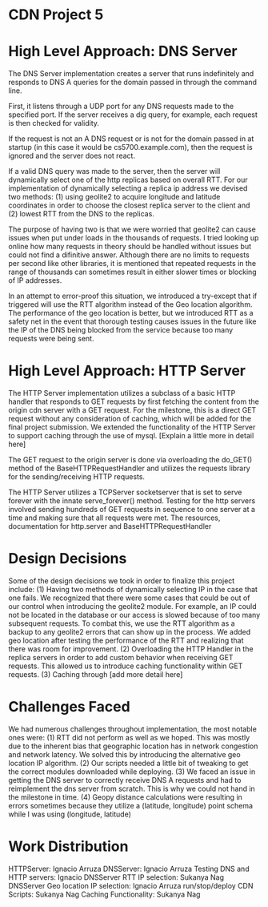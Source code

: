 # CDN Project 5

# High Level Approach: DNS Server
The DNS Server implementation creates a server that runs indefinitely and responds to DNS A queries for the domain passed in through the command line.

First, it listens through a UDP port for any DNS requests made to the specified port. If the server receives a dig query, for example, each request is then checked for validity.

If the request is not an A DNS request or is not for the domain passed in at startup (in this case it would be cs5700.example.com), then the request is ignored and the server does not react.

If a valid DNS query was made to the server, then the server will dynamically select one of the http replicas based on overall RTT. For our implementation of dynamically selecting a replica ip address we devised two methods: (1) using geolite2 to acquire longitude and latitude coordinates in order to choose the closest replica server to the client and (2) lowest RTT from the DNS to the replicas.

The purpose of having two is that we were worried that geolite2 can cause issues when put under loads in the thousands of requests. I tried looking up online how many requests in theory should be handled without issues but could not find a difinitive answer. Although there are no limits to requests per second like other libraries, it is mentioned that repeated requests in the range of thousands can sometimes result in either slower times or blocking of IP addresses.

In an attempt to error-proof this situation, we introduced a try-except that if triggered will use the RTT algorithm instead of the Geo location algorithm. The performance of the geo location is better, but we introduced RTT as a safety net in the event that thorough testing causes issues in the future like the IP of the DNS being blocked from the service because too many requests were being sent.



# High Level Approach: HTTP Server
The HTTP Server implementation utilizes a subclass of a basic HTTP handler that responds to GET requests by first fetching the content from the origin cdn server with a GET request. For the milestone, this is a direct GET request without any consideration of caching, which will be added for the final project submission.
We extended the functionality of the HTTP Server to support caching through the use of mysql.
[Explain a little more in detail here]

The GET request to the origin server is done via overloading the do_GET() method of the BaseHTTPRequestHandler and utilizes the requests library for the sending/receiving HTTP requests.

The HTTP Server utilizes a TCPServer socketserver that is set to serve forever with the innate serve_forever() method.
Testing for the http servers involved sending hundreds of GET requests in sequence to one server at a time and making sure that all requests were met.
The resources, documentation for http.server and BaseHTTPRequestHandler

# Design Decisions
Some of the design decisions we took in order to finalize this project include:
(1) Having two methods of dynamically selecting IP in the case that one fails. We recognized that there were some cases that could be out of our control when introducing the geolite2 module. For example, an IP could not be located in the database or our access is slowed because of too many subsequent requests. To combat this, we use the RTT algorithm as a backup to any geolite2 errors that can show up in the process.
We added geo location after testing the performance of the RTT and realizing that there was room for improvement.
(2) Overloading the HTTP Handler in the replica servers in order to add custom behavior when receiving GET requests. This allowed us to introduce caching functionality within GET requests.
(3) Caching through [add more detail here]

# Challenges Faced
We had numerous challenges throughout implementation, the most notable ones were:
(1) RTT did not perform as well as we hoped. This was mostly due to the inherent bias that geographic location has in network congestion and network latency. We solved this by introducing the alternative geo location IP algorithm.
(2) Our scripts needed a little bit of tweaking to get the correct modules downloaded while deploying.
(3) We faced an issue in getting the DNS server to correctly receive DNS A requests and had to reimplement the dns server from scratch. This is why we could not hand in the milestone in time.
(4) Geopy distance calculations were resulting in errors sometimes because they utilize a (latitude, longitude) point schema while I was using (longitude, latitude)

# Work Distribution
HTTPServer: Ignacio Arruza
DNSServer: Ignacio Arruza
Testing DNS and HTTP servers: Ignacio
DNSServer RTT IP selection: Sukanya Nag
DNSServer Geo location IP selection: Ignacio Arruza
run/stop/deploy CDN Scripts: Sukanya Nag
Caching Functionality: Sukanya Nag

